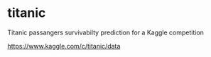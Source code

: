 # titanic
Titanic passangers survivabilty prediction for a Kaggle competition

https://www.kaggle.com/c/titanic/data